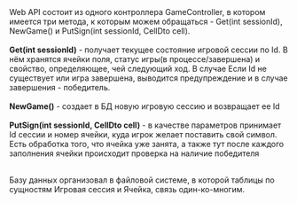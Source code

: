 <div>Web API состоит из одного контроллера GameController, в котором имеется три метода, к которым можем обращаться -
Get(int sessionId), NewGame() и PutSign(int sessionId, CellDto cell).</div><br />

<div><b>Get(int sessionId)</b> - получает текущее состояние игровой сессии по Id. В нём хранятся ячейки поля, статус игры(в процессе/завершена) и свойство,
определяющее, чей следующий ход. В случае Если Id не существует или игра завершена, выводится предупреждение и в случае завершения - победитель.</div><br/ >

<div><b>NewGame()</b> - создает в БД новую игровую сессию и возвращает ее Id</div><br />

<div><b>PutSign(int sessionId, CellDto cell)</b> - в качестве параметров принимает Id сессии и номер ячейки, куда игрок желает поставить свой символ.
Есть обработка того, что ячейка уже занята, а также тут после каждого заполнения ячейки происходит проверка на наличие победителя</div><br />

Базу данных организовал в файловой системе, в которой таблицы по сущностям Игровая сессия и Ячейка, связь один-ко-многим.

